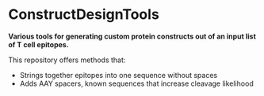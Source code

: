# ConstructDesignTools 

**Various tools for generating custom protein constructs out of an input list of T cell epitopes.**

This repository offers methods that:
- Strings together epitopes into one sequence without spaces
- Adds AAY spacers, known sequences that increase cleavage likelihood

